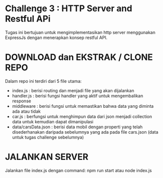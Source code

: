 # Challenge 3 : HTTP Server and Restful APi

Tugas ini bertujuan untuk mengimplementasikan http server menggunakan ExpressJs dengan menerapkan konsep restful API.

# DOWNLOAD dan EKSTRAK / CLONE REPO

Dalam repo ini terdiri dari 5 file utama:

- index.js : berisi routing dan menjadi file yang akan dijalankan
- handler.js : berisi fungsi handler yang aktif untuk mengembalikan response
- middleware : berisi fungsi untuk memastikan bahwa data yang diminta ada atau tidak
- car.js : berfungsi untuk menghimpun data dari json menjadi collection data untuk kemudian dapat dimanipulasi
- data/carsData.json : berisi data mobil dengan properti yang telah disederhanakan daripada sebelumnya yang ada pada file cars.json (data untuk tugas challenge sebelumnya)

# JALANKAN SERVER

Jalankan file index.js dengan command:
npm run start
atau
node index.js
